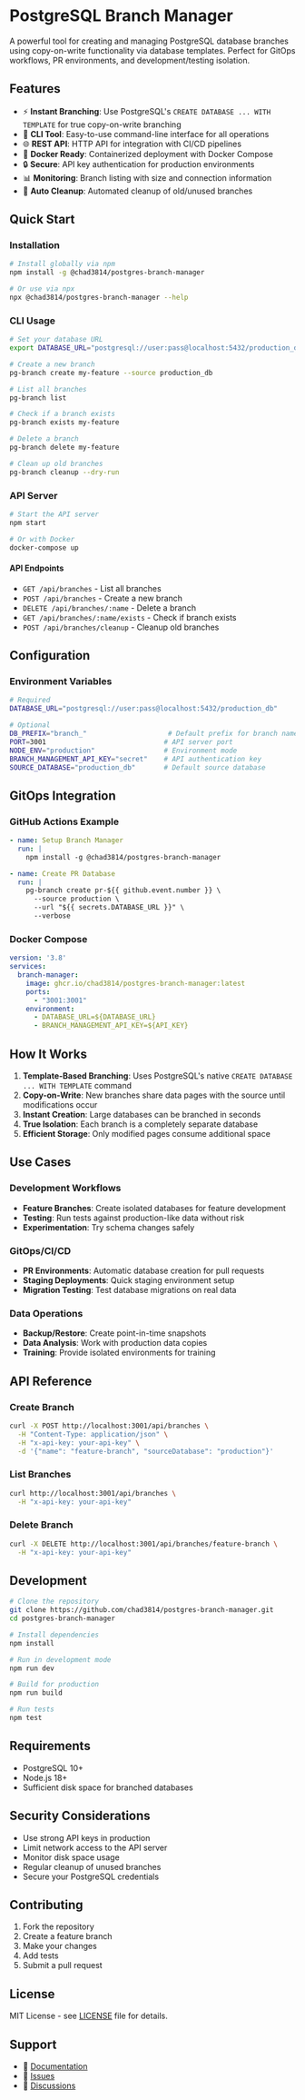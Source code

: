 # PostgreSQL Branch Manager

A powerful tool for creating and managing PostgreSQL database branches using copy-on-write functionality via database templates. Perfect for GitOps workflows, PR environments, and development/testing isolation.

## Features

- ⚡ **Instant Branching**: Use PostgreSQL's `CREATE DATABASE ... WITH TEMPLATE` for true copy-on-write branching
- 🔧 **CLI Tool**: Easy-to-use command-line interface for all operations
- 🌐 **REST API**: HTTP API for integration with CI/CD pipelines
- 🐳 **Docker Ready**: Containerized deployment with Docker Compose
- 🔒 **Secure**: API key authentication for production environments
- 📊 **Monitoring**: Branch listing with size and connection information
- 🧹 **Auto Cleanup**: Automated cleanup of old/unused branches

## Quick Start

### Installation

```bash
# Install globally via npm
npm install -g @chad3814/postgres-branch-manager

# Or use via npx
npx @chad3814/postgres-branch-manager --help
```

### CLI Usage

```bash
# Set your database URL
export DATABASE_URL="postgresql://user:pass@localhost:5432/production_db"

# Create a new branch
pg-branch create my-feature --source production_db

# List all branches
pg-branch list

# Check if a branch exists
pg-branch exists my-feature

# Delete a branch
pg-branch delete my-feature

# Clean up old branches
pg-branch cleanup --dry-run
```

### API Server

```bash
# Start the API server
npm start

# Or with Docker
docker-compose up
```

#### API Endpoints

- `GET /api/branches` - List all branches
- `POST /api/branches` - Create a new branch
- `DELETE /api/branches/:name` - Delete a branch
- `GET /api/branches/:name/exists` - Check if branch exists
- `POST /api/branches/cleanup` - Cleanup old branches

## Configuration

### Environment Variables

```bash
# Required
DATABASE_URL="postgresql://user:pass@localhost:5432/production_db"

# Optional
DB_PREFIX="branch_"                    # Default prefix for branch names
PORT=3001                             # API server port
NODE_ENV="production"                 # Environment mode
BRANCH_MANAGEMENT_API_KEY="secret"    # API authentication key
SOURCE_DATABASE="production_db"       # Default source database
```

## GitOps Integration

### GitHub Actions Example

```yaml
- name: Setup Branch Manager
  run: |
    npm install -g @chad3814/postgres-branch-manager

- name: Create PR Database
  run: |
    pg-branch create pr-${{ github.event.number }} \
      --source production \
      --url "${{ secrets.DATABASE_URL }}" \
      --verbose
```

### Docker Compose

```yaml
version: '3.8'
services:
  branch-manager:
    image: ghcr.io/chad3814/postgres-branch-manager:latest
    ports:
      - "3001:3001"
    environment:
      - DATABASE_URL=${DATABASE_URL}
      - BRANCH_MANAGEMENT_API_KEY=${API_KEY}
```

## How It Works

1. **Template-Based Branching**: Uses PostgreSQL's native `CREATE DATABASE ... WITH TEMPLATE` command
2. **Copy-on-Write**: New branches share data pages with the source until modifications occur
3. **Instant Creation**: Large databases can be branched in seconds
4. **True Isolation**: Each branch is a completely separate database
5. **Efficient Storage**: Only modified pages consume additional space

## Use Cases

### Development Workflows
- **Feature Branches**: Create isolated databases for feature development
- **Testing**: Run tests against production-like data without risk
- **Experimentation**: Try schema changes safely

### GitOps/CI/CD
- **PR Environments**: Automatic database creation for pull requests
- **Staging Deployments**: Quick staging environment setup
- **Migration Testing**: Test database migrations on real data

### Data Operations
- **Backup/Restore**: Create point-in-time snapshots
- **Data Analysis**: Work with production data copies
- **Training**: Provide isolated environments for training

## API Reference

### Create Branch
```bash
curl -X POST http://localhost:3001/api/branches \
  -H "Content-Type: application/json" \
  -H "x-api-key: your-api-key" \
  -d '{"name": "feature-branch", "sourceDatabase": "production"}'
```

### List Branches
```bash
curl http://localhost:3001/api/branches \
  -H "x-api-key: your-api-key"
```

### Delete Branch
```bash
curl -X DELETE http://localhost:3001/api/branches/feature-branch \
  -H "x-api-key: your-api-key"
```

## Development

```bash
# Clone the repository
git clone https://github.com/chad3814/postgres-branch-manager.git
cd postgres-branch-manager

# Install dependencies
npm install

# Run in development mode
npm run dev

# Build for production
npm run build

# Run tests
npm test
```

## Requirements

- PostgreSQL 10+
- Node.js 18+
- Sufficient disk space for branched databases

## Security Considerations

- Use strong API keys in production
- Limit network access to the API server
- Monitor disk space usage
- Regular cleanup of unused branches
- Secure your PostgreSQL credentials

## Contributing

1. Fork the repository
2. Create a feature branch
3. Make your changes
4. Add tests
5. Submit a pull request

## License

MIT License - see [LICENSE](LICENSE) file for details.

## Support

- 📖 [Documentation](https://github.com/chad3814/postgres-branch-manager/wiki)
- 🐛 [Issues](https://github.com/chad3814/postgres-branch-manager/issues)
- 💬 [Discussions](https://github.com/chad3814/postgres-branch-manager/discussions)
